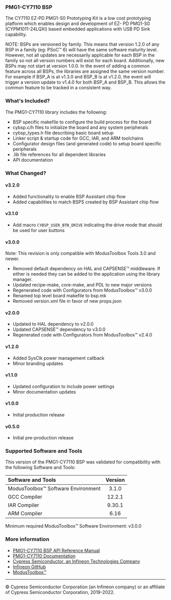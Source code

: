### PMG1-CY7110 BSP
The CY7110 EZ-PD PMG1-S0 Prototyping Kit is a low cost prototyping platform which enables design and development of EZ- PD PMG1-S0 (CYPM1011-24LQXI) based embedded applications with USB PD Sink capability.

NOTE: BSPs are versioned by family. This means that version 1.2.0 of any BSP in a family (eg: PSoC™ 6) will have the same software maturity level. However, not all updates are necessarily applicable for each BSP in the family so not all version numbers will exist for each board. Additionally, new BSPs may not start at version 1.0.0. In the event of adding a common feature across all BSPs, the libraries are assigned the same version number. For example if BSP_A is at v1.3.0 and BSP_B is at v1.2.0, the event will trigger a version update to v1.4.0 for both BSP_A and BSP_B. This allows the common feature to be tracked in a consistent way.

### What's Included?
The PMG1-CY7110 library includes the following:
* BSP specific makefile to configure the build process for the board
* cybsp.c/h files to initialize the board and any system peripherals
* cybsp_types.h file describing basic board setup
* Linker script & startup code for GCC, IAR, and ARM toolchains
* Configurator design files (and generated code) to setup board specific peripherals
* .lib file references for all dependent libraries
* API documentation

### What Changed?
#### v3.2.0
* Added functionality to enable BSP Assistant chip flow
* Added capabilities to match BSPS created by BSP Assistant chip flow
#### v3.1.0
* Add macro `CYBSP_USER_BTN_DRIVE` indicating the drive mode that should be used for user buttons
#### v3.0.0
Note: This revision is only compatible with ModusToolbox Tools 3.0 and newer.
* Removed default dependency on HAL and CAPSENSE™ middleware. If either is needed they can be added to the application using the library manager.
* Updated recipe-make, core-make, and PDL to new major versions
* Regenerated code with Configurators from ModusToolbox™ v3.0.0
* Renamed top level board makefile to bsp.mk
* Removed version.xml file in favor of new props.json
#### v2.0.0
* Updated to HAL dependency to v2.0.0
* Updated CAPSENSE™ dependency to v3.0.0
* Regenerated code with Configurators from ModusToolbox™ v2.4.0
#### v1.2.0
* Added SysClk power management callback
* Minor branding updates
#### v1.1.0
* Updated configuration to include power settings
* Minor documentation updates
#### v1.0.0
* Initial production release
#### v0.5.0
* Initial pre-production release

### Supported Software and Tools
This version of the PMG1-CY7110 BSP was validated for compatibility with the following Software and Tools:

| Software and Tools                        | Version |
| :---                                      | :----:  |
| ModusToolbox™ Software Environment        | 3.1.0   |
| GCC Compiler                              | 12.2.1  |
| IAR Compiler                              | 9.30.1  |
| ARM Compiler                              | 6.16    |

Minimum required ModusToolbox™ Software Environment: v3.0.0

### More information
* [PMG1-CY7110 BSP API Reference Manual][api]
* [PMG1-CY7110 Documentation](http://www.cypress.com/CY7110)
* [Cypress Semiconductor, an Infineon Technologies Company](http://www.cypress.com)
* [Infineon GitHub](https://github.com/infineon)
* [ModusToolbox™](https://www.cypress.com/products/modustoolbox-software-environment)

[api]: https://infineon.github.io/TARGET_PMG1-CY7110/html/modules.html

---
© Cypress Semiconductor Corporation (an Infineon company) or an affiliate of Cypress Semiconductor Corporation, 2019-2022.